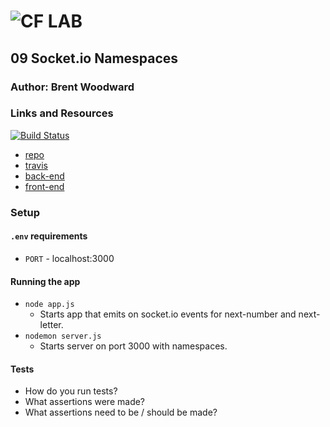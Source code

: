![CF](http://i.imgur.com/7v5ASc8.png) LAB
=================================================

## 09 Socket.io Namespaces

### Author: Brent Woodward

### Links and Resources
[![Build Status](https://www.travis-ci.com/BrentTech/09-socket.io-ns.svg?branch=master)](https://www.travis-ci.com/BrentTech/09-socket.io-ns)
* [repo](https://github.com/BrentTech/09-socket.io-ns)
* [travis](https://www.travis-ci.com/BrentTech/09-socket.io-ns)
* [back-end](http://xyz.com)
* [front-end](http://xyz.com)

### Setup
#### `.env` requirements
* `PORT` - localhost:3000

#### Running the app
* `node app.js`
  * Starts app that emits on socket.io events for next-number and next-letter.
* `nodemon server.js`
  * Starts server on port 3000 with namespaces.

#### Tests
* How do you run tests?
* What assertions were made?
* What assertions need to be / should be made?
